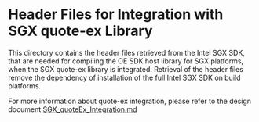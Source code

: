 Header Files for Integration with SGX quote-ex Library
====

This directory contains the header files retrieved from the Intel SGX SDK,
that are needed for compiling the OE SDK host library for SGX platforms,
when the SGX quote-ex library is integrated. Retrieval of the header files
remove the dependency of installation of the full Intel SGX SDK on build
platforms.

For more information about quote-ex integration, please refer to the design
document [SGX_quoteEx_Integration.md](../../docs/DesignDocs/SGX_QuoteEx_Integration.md)
